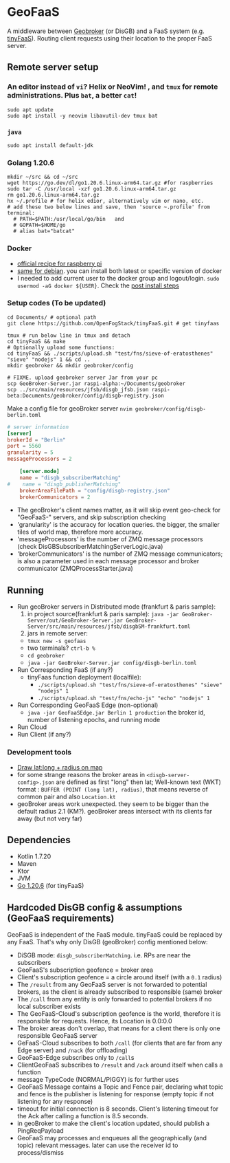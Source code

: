 # GeoFaaS

A middleware between [Geobroker](https://github.com/MoeweX/geobroker) (or DisGB) and a FaaS system (e.g. [tinyFaaS](https://github.com/OpenFogStack/tinyFaaS)). Routing client requests using their location to the proper FaaS server.


## Remote server setup
### An editor instead of `vi`? Helix or NeoVim! , and `tmux` for remote administrations. Plus `bat`, a better `cat`!
```
sudo apt update
sudo apt install -y neovim libavutil-dev tmux bat
```
### `java`
```
sudo apt install default-jdk
```

### Golang 1.20.6
```
mkdir ~/src && cd ~/src
wget https://go.dev/dl/go1.20.6.linux-arm64.tar.gz #for raspberries
sudo tar -C /usr/local -xzf go1.20.6.linux-arm64.tar.gz 
rm go1.20.6.linux-arm64.tar.gz
hx ~/.profile # for helix edior, alternatively vim or nano, etc.
# add these two below lines and save, then 'source ~.profile' from terminal: 
  # PATH=$PATH:/usr/local/go/bin   and 
  # GOPATH=$HOME/go
  # alias bat="batcat"
```
### Docker 
- [official recipe for raspberry pi](https://docs.docker.com/engine/install/raspberry-pi-os/#install-using-the-repository)
- [same for debian](https://docs.docker.com/engine/install/debian/). you can install both latest or specific version of docker
- I needed to add current user to the docker group and logout/login. `sudo usermod -aG docker ${USER}`. Check the [post install steps](https://docs.docker.com/engine/install/linux-postinstall/)

### Setup codes (To be updated)
```
cd Documents/ # optional path
git clone https://github.com/OpenFogStack/tinyFaaS.git # get tinyfaas
 
tmux # run below line in tmux and detach
cd tinyFaaS && make
# Optionally upload some functions:
cd tinyFaaS && ./scripts/upload.sh "test/fns/sieve-of-eratosthenes" "sieve" "nodejs" 1 && cd .. 
mkdir geobroker && mkdir geobroker/config

# FIXME. upload geobroker server Jar from your pc
scp GeoBroker-Server.jar raspi-alpha:~/Documents/geobroker
scp ../src/main/resources/jfsb/disgb_jfsb.json raspi-beta:Documents/geobroker/config/disgb-registry.json 
```
Make a config file for geoBroker server `nvim geobroker/config/disgb-berlin.toml`
```toml
# server information
[server]
brokerId = "Berlin"
port = 5560
granularity = 5
messageProcessors = 2

    [server.mode]
    name = "disgb_subscriberMatching"
#    name = "disgb_publisherMatching"
    brokerAreaFilePath = "config/disgb-registry.json"
    brokerCommunicators = 2
```
- The geoBroker's client names matter, as it will skip event geo-check for "GeoFaaS-" servers, and skip subscription checking 
- 'granularity' is the accuracy for location queries. the bigger, the smaller tiles of world map, therefore more accuracy.
- 'messageProcessors' is the number of ZMQ message processors (check DisGBSubscriberMatchingServerLogic.java)
- 'brokerCommunicators' is the number of ZMQ message communicators; is also a parameter used in each message processor and broker communicator (ZMQProcessStarter.java)


## **Running**
- Run geoBroker servers in Distributed mode (frankfurt & paris sample):
  1. in project source(frankfurt & paris sample): `java -jar GeoBroker-Server/out/GeoBroker-Server.jar GeoBroker-Server/src/main/resources/jfsb/disgbSM-frankfurt.toml`
  2.  jars in remote server: 
    - `tmux new -s geofaas`
    - two terminals? `ctrl-b %`
    - `cd geobroker`
    - `java -jar GeoBroker-Server.jar config/disgb-berlin.toml`
- Run Corresponding FaaS (if any?)
  - tinyFaas function deployment (localfile):
    - `./scripts/upload.sh "test/fns/sieve-of-eratosthenes" "sieve" "nodejs" 1`
    - `./scripts/upload.sh "test/fns/echo-js" "echo" "nodejs" 1`
- Run Corresponding GeoFaaS Edge (non-optional)
  - `java -jar GeoFaaSEdge.jar Berlin 1 production` the broker id, number of listening epochs, and running mode
- Run Cloud
- Run Client (if any?)

### Development tools
- [Draw lat:long + radius on map](https://www.freemaptools.com/radius-around-point.htm)
- for some strange reasons the broker areas in `<disgb-server-config>.json` are defined as first "long" then lat; Well-known text (WKT) format : `BUFFER (POINT (long lat), radius)`, that means reverse of common pair and also `Location.kt`
- geoBroker areas work unexpected. they seem to be bigger than the default radius 2.1 (KM?). geoBroker areas intersect with its clients far away (but not very far)

## Dependencies
- Kotlin 1.7.20  
- Maven  
- Ktor  
- JVM  
- [Go 1.20.6](https://go.dev/dl/go1.20.6.linux-arm64.tar.gz) (for tinyFaaS)    

## **Hardcoded DisGB config & assumptions (GeoFaaS requirements)**
GeoFaaS is independent of the FaaS module. tinyFaaS could be replaced by any FaaS. That's why only DisGB (geoBroker) config mentioned below:  
- DiSGB mode: `disgb_subscriberMatching`. i.e. RPs are near the subscribers    
- GeoFaaS's subscription geofence = broker area  
- Client's subscription geofence = a circle around itself (with a `0.1` radius)  
- The `/result` from any GeoFaaS server is not forwarded to potential brokers, as the client is already subscribed to responsible (same) broker
- The `/call` from any entity is only forwarded to potential brokers if no local subscriber exists  
- The GeoFaaS-Cloud's subscription geofence is the world, therefore it is responsible for requests. Hence, its Location is 0.0:0.0
- The broker areas don't overlap, that means for a client there is only one responsible GeoFaaS server 
- GeFaaS-Cloud subscribes to both `/call` (for clients that are far from any Edge server) and `/nack` (for offloading)
- GeoFaaS-Edge subscribes only to `/call`s
- ClientGeoFaaS subscribes to `/result` and `/ack` around itself when calls a function
- message TypeCode (NORMAL/PIGGY) is for further uses
- GeoFaaS Message contains a Topic and Fence pair, declaring what topic and fence is the publisher is listening for response (empty topic if not listening for any response)
- timeout for initial connection is 8 seconds. Client's listening timeout for the Ack after calling a function is 8.5 seconds.
- in geoBroker to make the client's location updated, should publish a PingReqPayload
- GeoFaaS may processes and enqueues all the geographically (and topic) relevant messages. later can use the receiver id to process/dismiss
